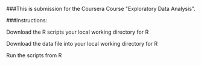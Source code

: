 ###This is submission for the Coursera Course "Exploratory Data Analysis".

###Instructions:

Download the R scripts your local working directory for R

Download the data file into your local working directory for R

Run the scripts from R
